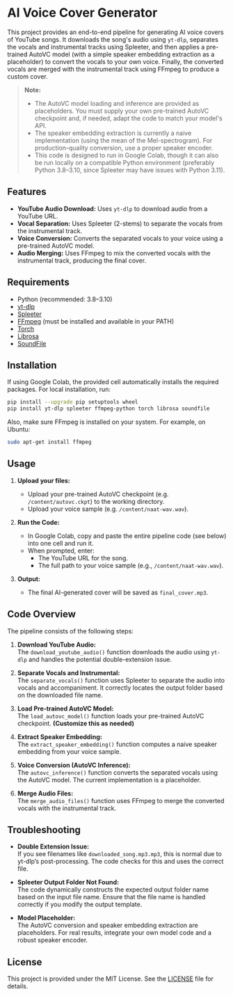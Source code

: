 # AI Voice Cover Generator

This project provides an end-to-end pipeline for generating AI voice covers of YouTube songs. It downloads the song's audio using `yt-dlp`, separates the vocals and instrumental tracks using Spleeter, and then applies a pre-trained AutoVC model (with a simple speaker embedding extraction as a placeholder) to convert the vocals to your own voice. Finally, the converted vocals are merged with the instrumental track using FFmpeg to produce a custom cover.

> **Note:**  
> - The AutoVC model loading and inference are provided as placeholders. You must supply your own pre-trained AutoVC checkpoint and, if needed, adapt the code to match your model's API.  
> - The speaker embedding extraction is currently a naive implementation (using the mean of the Mel-spectrogram). For production-quality conversion, use a proper speaker encoder.
> - This code is designed to run in Google Colab, though it can also be run locally on a compatible Python environment (preferably Python 3.8–3.10, since Spleeter may have issues with Python 3.11).

## Features

- **YouTube Audio Download:** Uses `yt-dlp` to download audio from a YouTube URL.
- **Vocal Separation:** Uses Spleeter (2-stems) to separate the vocals from the instrumental track.
- **Voice Conversion:** Converts the separated vocals to your voice using a pre-trained AutoVC model.
- **Audio Merging:** Uses FFmpeg to mix the converted vocals with the instrumental track, producing the final cover.

## Requirements

- Python (recommended: 3.8–3.10)
- [yt-dlp](https://github.com/yt-dlp/yt-dlp)
- [Spleeter](https://github.com/deezer/spleeter)
- [FFmpeg](https://ffmpeg.org/) (must be installed and available in your PATH)
- [Torch](https://pytorch.org/)
- [Librosa](https://librosa.org/)
- [SoundFile](https://pypi.org/project/SoundFile/)

## Installation

If using Google Colab, the provided cell automatically installs the required packages. For local installation, run:

```bash
pip install --upgrade pip setuptools wheel
pip install yt-dlp spleeter ffmpeg-python torch librosa soundfile
```

Also, make sure FFmpeg is installed on your system. For example, on Ubuntu:

```bash
sudo apt-get install ffmpeg
```

## Usage

1. **Upload your files:**  
   - Upload your pre-trained AutoVC checkpoint (e.g. `/content/autovc.ckpt`) to the working directory.  
   - Upload your voice sample (e.g. `/content/naat-wav.wav`).

2. **Run the Code:**  
   - In Google Colab, copy and paste the entire pipeline code (see below) into one cell and run it.
   - When prompted, enter:
     - The YouTube URL for the song.
     - The full path to your voice sample (e.g., `/content/naat-wav.wav`).

3. **Output:**  
   - The final AI-generated cover will be saved as `final_cover.mp3`.

## Code Overview

The pipeline consists of the following steps:

1. **Download YouTube Audio:**  
   The `download_youtube_audio()` function downloads the audio using `yt-dlp` and handles the potential double-extension issue.

2. **Separate Vocals and Instrumental:**  
   The `separate_vocals()` function uses Spleeter to separate the audio into vocals and accompaniment. It correctly locates the output folder based on the downloaded file name.

3. **Load Pre-trained AutoVC Model:**  
   The `load_autovc_model()` function loads your pre-trained AutoVC checkpoint. **(Customize this as needed)**

4. **Extract Speaker Embedding:**  
   The `extract_speaker_embedding()` function computes a naive speaker embedding from your voice sample.

5. **Voice Conversion (AutoVC Inference):**  
   The `autovc_inference()` function converts the separated vocals using the AutoVC model. The current implementation is a placeholder.

6. **Merge Audio Files:**  
   The `merge_audio_files()` function uses FFmpeg to merge the converted vocals with the instrumental track.

## Troubleshooting

- **Double Extension Issue:**  
  If you see filenames like `downloaded_song.mp3.mp3`, this is normal due to yt-dlp’s post-processing. The code checks for this and uses the correct file.

- **Spleeter Output Folder Not Found:**  
  The code dynamically constructs the expected output folder name based on the input file name. Ensure that the file name is handled correctly if you modify the output template.

- **Model Placeholder:**  
  The AutoVC conversion and speaker embedding extraction are placeholders. For real results, integrate your own model code and a robust speaker encoder.

## License

This project is provided under the MIT License. See the [LICENSE](LICENSE) file for details.
